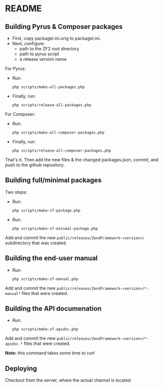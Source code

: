 README
======

Building Pyrus & Composer packages
----------------------------------

* First, copy packager.ini.orig to packager.ini.
* Next, configure:
    * path to the ZF2 root directory
    * path to pyrus script
    * a release version name

For Pyrus:

* Run:

  `php scripts/make-all-packages.php`

* Finally, run:

  `php scripts/release-all-packages.php`

For Composer:

* Run:

  `php scripts/make-all-composer-packages.php`

* Finally, run:

  `php scripts/release-all-composer-packages.php`

That's it. Then add the new files & the changed packages.json, commit, and push to the 
github repository.
 
Building full/minimal packages
------------------------------

Two steps:

* Run:

  `php scripts/make-zf-package.php`

* Run:

  `php scripts/make-zf-minimal-package.php`

Add and commit the new `public/releases/ZendFramework-<version>/`
subdirectory that was created.

Building the end-user manual
----------------------------

* Run:

  `php scripts/make-zf-manual.php`

Add and commit the new `public/releases/ZendFramework-<version>/*-manual*`
files that were created.

Building the API documenation
-----------------------------

* Run:

  `php scripts/make-zf-apidoc.php`

Add and commit the new `public/releases/ZendFramework-<version>/*-apidoc.*`
files that were created.

**Note:** this command takes some time to run!

Deploying
---------

Checkout from the server, where the actual channel is located.
